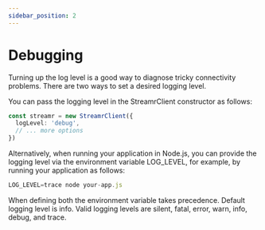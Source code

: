 ```yaml
---
sidebar_position: 2
---
```


# Debugging
<!-- TODO, talking through common connectivity issues and so on -->
Turning up the log level is a good way to diagnose tricky connectivity problems. There are two ways to set a desired logging level.

You can pass the logging level in the StreamrClient constructor as follows:

```ts
const streamr = new StreamrClient({
  logLevel: 'debug',
  // ... more options
})
```

Alternatively, when running your application in Node.js, you can provide the logging level via the environment variable LOG_LEVEL, for example, by running your application as follows:

```ts
LOG_LEVEL=trace node your-app.js
```

When defining both the environment variable takes precedence. Default logging level is info. Valid logging levels are silent, fatal, error, warn, info, debug, and trace.